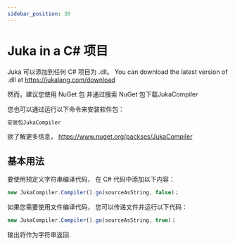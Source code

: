 ```yaml
---
sidebar_position: 30
---
```


# Juka in a C# 项目

Juka 可以添加到任何 C# 项目为 .dll。 You can download the latest version of .dll at https://jukalang.com/download

然而，建议您使用 NuGet 包 并通过搜索 NuGet 包下载JukaCompiler

您也可以通过运行以下命令来安装软件包：

```jsx
安装包JukaCompiler
```

欲了解更多信息， https://www.nuget.org/packses/JukaCompiler

## 基本用法

要使用预定义字符串编译代码， 在 C# 代码中添加以下内容：

```jsx
new JukaCompiler.Compiler().go(sourceAsString, false)；
```

如果您需要使用文件编译代码， 您可以传递文件并运行以下代码：

```jsx
new JukaCompiler.Compiler().go(sourceAsString, true)；
```

输出将作为字符串返回.
